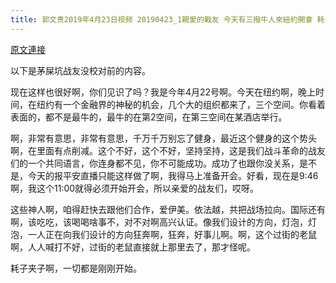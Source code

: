 ```yaml
---
title: 郭文贵2019年4月23日视频 20190423_1親愛的戰友 今天有三撥牛人來紐約開會 耗子們也正向著鼠夾狂奔
---
```


[原文連接](https://gnews.org/ThreadView/53478639)

以下是茅屎坑战友没校对前的内容。

  现在这样也很好啊，你们见识了吗？我是今年4月22号啊。今天在纽约啊，晚上时间，在纽约有一个金融界的神秘的机会，几个大的组织都来了，三个空间。你看着表面的，都不是最牛的，最牛的在第2空间，在第三空间在某酒店举行。

  啊，非常有意思，非常有意思，千万千万别忘了健身，最近这个健身的这个势头啊，在里面有点削减。这个不好，这个不好，坚持坚持，这是我们战斗革命的战友们的一个共同语言，你连身都不见，你不可能成功。成功了也跟你没关系，是不是，今天的报平安直播只能这样做了啊，我得马上准备开会。好看，现在是9:46啊，我这个11:00就得必须开始开会，所以亲爱的战友们，哎呀。

  这些神人啊，咱得赶快去跟他们合作，爱伊美。依法越，共把战场拉向。国际还有啊，该吃吃，该喝喝啥事不，对不对啊高兴认证。像我们设计的方向，灯泡，灯泡，一人正在向我们设计的方向狂奔啊，狂奔，好事儿啊。啊，这个过街的老鼠啊，人人喊打不好，过街的老鼠直接就上那里去了，那才怪呢。

  耗子夹子啊，一切都是刚刚开始。
